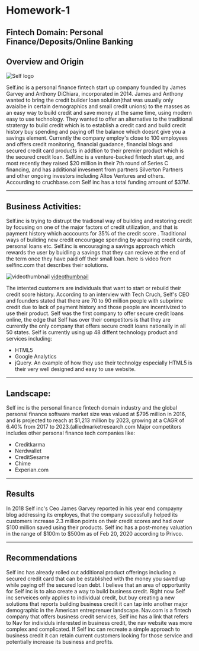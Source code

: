 # Homework-1
## Fintech Domain: Personal Finance/Deposits/Online Banking
## Overview and Origin

  ![Self logo](https://i.imgur.com/YOxkIBe.png[/img])
  
  Self.inc is a personal finance fintech start up company founded by James Garvey and Anthony DiChiara, incorporated in 2014. James and Anthony wanted to bring the credit builder loan solution(that was usually only avaialbe in certain demographics and small credit unions) to the masses as an easy way to build credit and save money at the same time, using modern easy to use technology. They wanted to offer an alternative to the traditional stratergy to build credit which is to establish a credit card and build credit history buy spending and paying off the balance which doesnt give you a savings element. Currently the company employ's close to 100 employees and offers credit monitoring, financial guadance, financial blogs and secured credit card products in addtion to their premier product which is the secured credit loan.
Self.inc is a venture-backed fintech start up, and most recently they raised $20 million in their 7th round of Series C financing, and has additional invesment from partners Silverton Partners and other ongoing investors including Altos Ventures and others. Accourding to cruchbase.com Self inc has a total funding amount of $37M.

---

## Business Activities:
Self.inc is trying to distrupt the tradional way of building and restoring credit by focusing on one of the major factors of credit utilization, and that is payment history which acccounts for 35% of the credit score . Traditional ways of building new credit encourgage spending by acquiring credit cards, personal loans etc. Self.inc is encouraging a savings approach which rewards the user by buidling a savings that they can recieve at the end of the term once they have paid off their small loan.
here is video from selfinc.com that describes their solutions. 

![videothumbnail](https://i.imgur.com/zhfmcWe.jpg[/img])
[videothumbnail](https://youtu.be/6q8eIUnwi-M "videothumbnail")



The intented customers are individuals that want to start or rebuild their credit score history. According to an interview with Tech Cruch, Self's CEO and founders stated that there are 70 to 90 million people with subprime credit due to lack of payment history and those people are incentivized to use their product. Self was the first company to offer secure credit loans online, the edge that Self has over their competitors is that they are currently the only company that offers secure credit loans nationally in all 50 states.
Self is currently using up 48 diffent technology product and services including:
* HTML5
* Google Analytics
* jQuery. 
An example of how they use their technolgy especially HTML5 is their very well designed and easy to use website.

---

## Landscape:
Self inc is the personal finance fintech domain industry and the global personal finance software market size was valued at $795 million in 2016, and is projected to reach at $1,213 million by 2023, growing at a CAGR of 6.40% from 2017 to 2023.(alliedmarketresearch.com
Major competitors includes other personal finance tech companies like: 
* Creditkarma
* Nerdwallet
* CreditSesame
* Chime
* Experian.com
---
## Results
 In 2018 Self inc's Ceo James Garvey reported in his year end compayny blog addressing its employes, that the company sucessfully helped its customers increase 2.3 million points on their credit scores and had over $100 million saved using their products. Self inc has a post-money valuation in the range of $100m to $500m as of Feb 20, 2020 according to Privco.
 
 ---

## Recommendations
Self inc has already rolled out additional product offerings including a secured credit card that can be established with the money you saved up while paying off the secured loan debt.  I believe that an area of opportunity for Self inc is to also create a way to build business credit. Right now Self inc serveices only applies to individual credit, but buy creating a new solutions that reports building business credit it can tap into another major demographic in the American entreprenuer landscape. Nav.com is a fintech company that offers business credit services, Self inc has a link that refers to Nav for individuls interested in business credit, the nav website was more complex and complicated. If Self inc can recreate a simple approach to business credit it can retain current customers looking for those service and potentially increase its business and profits. 





